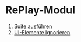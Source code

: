 RePlay-Modul
============

 1. [Suite ausführen](suite-ausfuehren.md)
 1. [UI-Elemente Ignorieren](ui-elemente-ignorieren.md)
